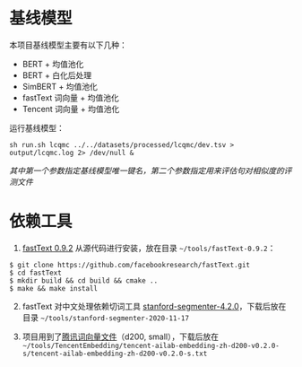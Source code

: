 # 基线模型

本项目基线模型主要有以下几种：

- BERT + 均值池化
- BERT + 白化后处理
- SimBERT + 均值池化
- fastText 词向量 + 均值池化
- Tencent 词向量 + 均值池化

运行基线模型：

```
sh run.sh lcqmc ../../datasets/processed/lcqmc/dev.tsv > output/lcqmc.log 2> /dev/null &
```

*其中第一个参数指定基线模型唯一键名，第二个参数指定用来评估句对相似度的评测文件*

# 依赖工具

1. [fastText 0.9.2](https://github.com/facebookresearch/fastText) 从源代码进行安装，放在目录 `~/tools/fastText-0.9.2`：

```
$ git clone https://github.com/facebookresearch/fastText.git
$ cd fastText
$ mkdir build && cd build && cmake ..
$ make && make install
```

2. fastText 对中文处理依赖切词工具 [stanford-segmenter-4.2.0](https://nlp.stanford.edu/software/segmenter.shtml)，下载后放在目录 `~/tools/stanford-segmenter-2020-11-17`

3. 项目用到了[腾讯词向量文件](https://ai.tencent.com/ailab/nlp/en/download.html)（d200, small），下载后放在 `~/tools/TencentEmbedding/tencent-ailab-embedding-zh-d200-v0.2.0-s/tencent-ailab-embedding-zh-d200-v0.2.0-s.txt`
